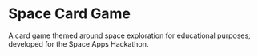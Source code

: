 # Space Card Game
A card game themed around space exploration for educational purposes, developed for the Space Apps Hackathon.